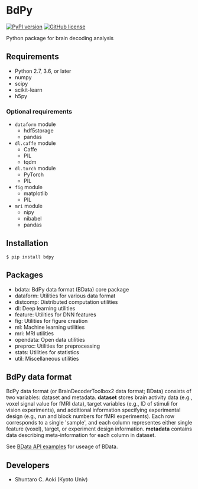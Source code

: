 # BdPy

[![PyPI version](https://badge.fury.io/py/bdpy.svg)](https://badge.fury.io/py/bdpy)
[![GitHub license](https://img.shields.io/github/license/KamitaniLab/bdpy)](https://github.com/KamitaniLab/bdpy/blob/master/LICENSE)

Python package for brain decoding analysis

## Requirements

- Python 2.7, 3.6, or later
- numpy
- scipy
- scikit-learn
- h5py

### Optional requirements

- `dataform` module
    - hdf5storage
    - pandas
- `dl.caffe` module
    - Caffe
    - PIL
    - tqdm
- `dl.torch` module
    - PyTorch
    - PIL
- `fig` module
    - matplotlib
    - PIL
- `mri` module
    - nipy
    - nibabel
    - pandas

## Installation

``` shell
$ pip install bdpy
```

## Packages

- bdata: BdPy data format (BData) core package
- dataform: Utilities for various data format
- distcomp: Distributed computation utilities
- dl: Deep learning utilities
- feature: Utilities for DNN features
- fig: Utilities for figure creation
- ml: Machine learning utilities
- mri: MRI utilities
- opendata: Open data utilities
- preproc: Utilities for preprocessing
- stats: Utilities for statistics
- util: Miscellaneous utilities

## BdPy data format

BdPy data format (or BrainDecoderToolbox2 data format; BData) consists of two variables: dataset and metadata. **dataset** stores brain activity data (e.g., voxel signal value for fMRI data), target variables (e.g., ID of stimuli for vision experiments), and additional information specifying experimental design (e.g., run and block numbers for fMRI experiments). Each row corresponds to a single 'sample', and each column representes either single feature (voxel), target, or experiment design information. **metadata** contains data describing meta-information for each column in dataset.

See [BData API examples](https://github.com/KamitaniLab/bdpy/blob/master/docs/bdata_api_examples.md) for useage of BData.

## Developers

- Shuntaro C. Aoki (Kyoto Univ)
